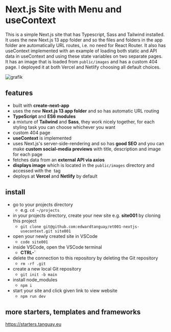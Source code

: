 # Next.js Site with Menu and useContext

This is a simple Next.js site that has Typescript, Sass and Tailwind installed. It uses the new Next.js 13 app folder and so the files and folders in the app folder are automatically URL routes, i.e. no need for React Router. It also has useContext implemented with an example of loading both static and API data in useContext and using these state variables on two separate pages. It has an image that is loaded from `public/images` and has a custom 404 page. I deployed it at both Vercel and Netlify choosing all default choices.

![grafik](https://starters.tanguay.eu/images/starters/blankViteDarkMenuUsecontextNextjs.png)

## features

- built with **create-next-app**
- uses the new **Next.js 13 app folder** and so has automatic URL routing
- **TypeScript** and **ES6 modules**
- a mixture of **Tailwind** and **Sass**, they work nicely together, for each styling task you can choose whichever you want
- custom 404 page
- **useContext** is implemented
- uses Next.js's server-side-rendering and so has **good SEO** and you can make **custom social-media previews** with title, description and image for each page
- fetches data from an **external API via axios**
- **displays image** which is located in the `public/images` directory and accessed with the <img> tag
- deploys at **Vercel** and **Netlify** by default

## install

- go to your projects directory
  - e.g. `cd ~/projects`
- in your projects directory, create your new site e.g. **site001** by cloning this project 
  - `git clone git@github.com:edwardtanguay/et001-nextjs-usecontext.git site001`
- open your newly created site in VSCode
  - `code site001`
- inside VSCode, open the VSCode terminal
  - **CTRL-`**
- delete the connection to this repository by deleting the Git repository
  - `rm -rf .git`
- create a new local Git repository
  - `git init -b main`
- install node_modules
  - `npm i`
- start your site and click given link to view website
  - `npm run dev`

## more starters, templates and frameworks 

https://starters.tanguay.eu
